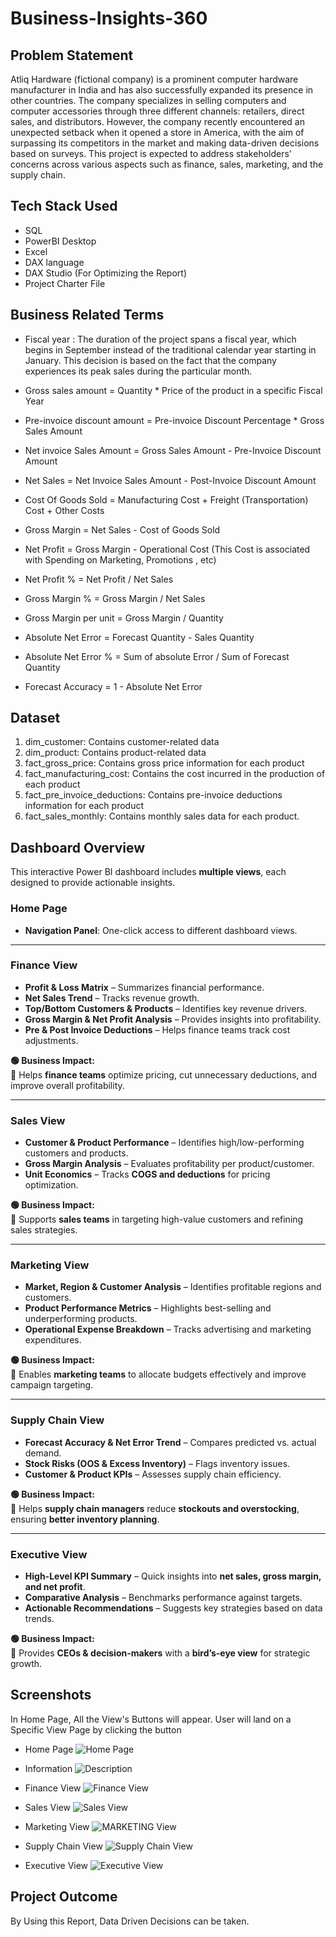 # Business-Insights-360

## Problem Statement 
Atliq Hardware (fictional company) is a prominent computer hardware manufacturer in India and has also successfully expanded its presence in other countries. The company specializes in selling computers and computer accessories through three different channels: retailers, direct sales, and distributors. However, the company recently encountered an unexpected setback when it opened a store in America, with the aim of surpassing its competitors in the market and making data-driven decisions based on surveys. This project is expected to address stakeholders' concerns across various aspects such as finance, sales, marketing, and the supply chain.

## Tech Stack Used 
- SQL
- PowerBI Desktop
- Excel
- DAX language
- DAX Studio (For Optimizing the Report)
- Project Charter File

## Business Related Terms
- Fiscal year : The duration of the project spans a fiscal year, which begins in September instead of the traditional calendar year starting in January. 
               This decision is based on the fact that the company experiences its peak sales during the particular month.

- Gross sales amount = Quantity * Price of the product in a specific Fiscal Year 

- Pre-invoice discount amount = Pre-invoice Discount Percentage * Gross Sales Amount 

- Net invoice Sales Amount = Gross Sales Amount - Pre-Invoice Discount Amount 

- Net Sales = Net Invoice Sales Amount - Post-Invoice Discount Amount 

- Cost Of Goods Sold = Manufacturing Cost + Freight (Transportation) Cost  + Other Costs 

- Gross Margin = Net Sales - Cost of Goods Sold

- Net Profit = Gross Margin - Operational Cost (This Cost is associated with Spending on Marketing, Promotions , etc)

- Net Profit % = Net Profit / Net Sales 

- Gross Margin % = Gross Margin / Net Sales 

- Gross Margin per unit = Gross Margin / Quantity 

- Absolute Net Error = Forecast Quantity - Sales Quantity

- Absolute Net Error % = Sum of absolute Error / Sum of Forecast Quantity

- Forecast Accuracy = 1 - Absolute Net Error 

## Dataset 

1. dim_customer: Contains customer-related data
2. dim_product: Contains product-related data
3. fact_gross_price: Contains gross price information for each product
4. fact_manufacturing_cost: Contains the cost incurred in the production of each product
5. fact_pre_invoice_deductions: Contains pre-invoice deductions information for each product
6. fact_sales_monthly: Contains monthly sales data for each product.



## Dashboard Overview
This interactive Power BI dashboard includes **multiple views**, each designed to provide actionable insights.

### Home Page
- **Navigation Panel**: One-click access to different dashboard views.

---

### Finance View
- **Profit & Loss Matrix** – Summarizes financial performance.
- **Net Sales Trend** – Tracks revenue growth.
- **Top/Bottom Customers & Products** – Identifies key revenue drivers.
- **Gross Margin & Net Profit Analysis** – Provides insights into profitability.
- **Pre & Post Invoice Deductions** – Helps finance teams track cost adjustments.

**🟢 Business Impact:**  
📌 Helps **finance teams** optimize pricing, cut unnecessary deductions, and improve overall profitability.

---

### Sales View
- **Customer & Product Performance** – Identifies high/low-performing customers and products.
- **Gross Margin Analysis** – Evaluates profitability per product/customer.
- **Unit Economics** – Tracks **COGS and deductions** for pricing optimization.

**🟢 Business Impact:**  
📌 Supports **sales teams** in targeting high-value customers and refining sales strategies.

---

### Marketing View
- **Market, Region & Customer Analysis** – Identifies profitable regions and customers.
- **Product Performance Metrics** – Highlights best-selling and underperforming products.
- **Operational Expense Breakdown** – Tracks advertising and marketing expenditures.

**🟢 Business Impact:**  
📌 Enables **marketing teams** to allocate budgets effectively and improve campaign targeting.

---

### Supply Chain View
- **Forecast Accuracy & Net Error Trend** – Compares predicted vs. actual demand.
- **Stock Risks (OOS & Excess Inventory)** – Flags inventory issues.
- **Customer & Product KPIs** – Assesses supply chain efficiency.

**🟢 Business Impact:**  
📌 Helps **supply chain managers** reduce **stockouts and overstocking**, ensuring **better inventory planning**.

---

### Executive View
- **High-Level KPI Summary** – Quick insights into **net sales, gross margin, and net profit**.
- **Comparative Analysis** – Benchmarks performance against targets.
- **Actionable Recommendations** – Suggests key strategies based on data trends.

**🟢 Business Impact:**  
📌 Provides **CEOs & decision-makers** with a **bird’s-eye view** for strategic growth.


## Screenshots

In Home Page, All the View's Buttons will appear. User will land on  a Specific View Page by clicking the button 

- Home Page
![Home Page](https://github.com/simransanghani/Business-Insights-360/blob/main/Snapshot%20of%20Dashboard/Snapshot%20of%20Home%20Page.png)

- Information
![Description](https://github.com/simransanghani/Business-Insights-360/blob/main/Snapshot%20of%20Dashboard/Snapshot%20of%20Information.png)

- Finance View
![Finance View](https://github.com/simransanghani/Business-Insights-360/blob/main/Snapshot%20of%20Dashboard/Snapshot%20of%20Finance%20View.png)

- Sales View
![Sales View](https://github.com/simransanghani/Business-Insights-360/blob/main/Snapshot%20of%20Dashboard/Snapshot%20of%20Sales%20View.png)

- Marketing View
![MARKETING View](https://github.com/simransanghani/Business-Insights-360/blob/main/Snapshot%20of%20Dashboard/Snapshot%20of%20Marketing%20View.png)

- Supply Chain View
![Supply Chain View](https://github.com/simransanghani/Business-Insights-360/blob/main/Snapshot%20of%20Dashboard/Snapshot%20of%20Supply%20Chain%20View.png)

- Executive View
![Executive View](https://github.com/simransanghani/Business-Insights-360/blob/main/Snapshot%20of%20Dashboard/Snapshot%20of%20Executive%20View.png)

## Project Outcome

By Using this Report, Data Driven Decisions can be taken. 
